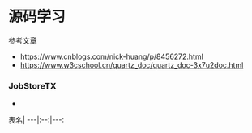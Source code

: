 # 源码学习

参考文章
* https://www.cnblogs.com/nick-huang/p/8456272.html
* https://www.w3cschool.cn/quartz_doc/quartz_doc-3x7u2doc.html

### JobStoreTX

* 
表名|
---|:--:|---:
